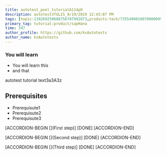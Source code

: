 ```yaml
---
title: autotest_pool_tutorialA114p0
description: autotest3fGL2S_9/19/2019 12:43:07 PM
tags: [topic:139269250608756787992873,products:tech/73554900100700000996,tutorial:experience/advanced]
primary_tag: tutorial:product/sapHana
time: 347
author_profile: https://github.com/ksAutotests
author_name: ksAutotests
---
```

### You will learn
- You will learn this
- and that

autotest tutorial text3a3A3z

## Prerequisites
- Prerequisute1
- Prerequisute2
- Prerequisute3

[ACCORDION-BEGIN [](First step)]
[DONE]
[ACCORDION-END]

[ACCORDION-BEGIN [](Second step)]
[DONE]
[ACCORDION-END]

[ACCORDION-BEGIN [](Third step)]
[DONE]
[ACCORDION-END]

